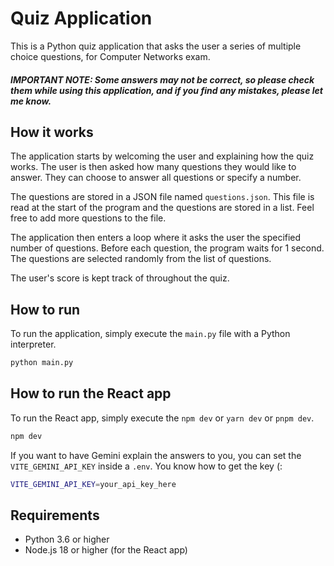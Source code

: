 # Quiz Application

This is a Python quiz application that asks the user a series of multiple choice questions, for Computer Networks exam.

##### IMPORTANT NOTE: Some answers may not be correct, so please check them while using this application, and if you find any mistakes, please let me know.

## How it works

The application starts by welcoming the user and explaining how the quiz works. The user is then asked how many questions they would like to answer. They can choose to answer all questions or specify a number.

The questions are stored in a JSON file named `questions.json`. This file is read at the start of the program and the questions are stored in a list. Feel free to add more questions to the file.

The application then enters a loop where it asks the user the specified number of questions. Before each question, the program waits for 1 second. The questions are selected randomly from the list of questions.

The user's score is kept track of throughout the quiz.

## How to run

To run the application, simply execute the `main.py` file with a Python interpreter.

```bash
python main.py
```

## How to run the React app

To run the React app, simply execute the `npm dev` or `yarn dev` or `pnpm dev`.

```bash
npm dev
```

If you want to have Gemini explain the answers to you, you can set the `VITE_GEMINI_API_KEY` inside a `.env`. You know how to get the key (:

```bash
VITE_GEMINI_API_KEY=your_api_key_here
```

## Requirements

- Python 3.6 or higher
- Node.js 18 or higher (for the React app)
